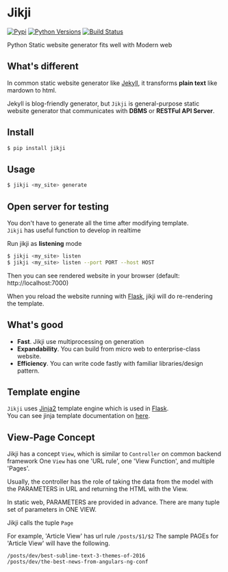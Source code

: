 # Jikji
[![Pypi](https://img.shields.io/pypi/v/jikji.svg)](https://pypi.python.org/pypi/jikji)
[![Python Versions](https://img.shields.io/pypi/pyversions/jikji.svg)](https://pypi.python.org/pypi/jikji)
[![Build Status](https://travis-ci.org/Prev/jikji.svg?branch=2.0)](https://travis-ci.org/Prev/jikji) 

Python Static website generator fits well with Modern web



## What's different
In common static website generator like [Jekyll](https://jekyllrb.com/),   it transforms **plain text** like mardown to html.

Jekyll is blog-friendly generator, but `Jikji` is general-purpose static website generator that communicates with **DBMS** or **RESTFul API Server**.


## Install
```bash
$ pip install jikji
```


## Usage
```bash
$ jikji <my_site> generate
```


## Open server for testing
You don't have to generate all the time after modifying template.  
`Jikji` has useful function to develop in realtime

Run jikji as __listening__ mode

```bash
$ jikji <my_site> listen
$ jikji <my_site> listen --port PORT --host HOST
```

Then you can see rendered website in your browser (default: http://localhost:7000)

When you reload the website running with [Flask](http://flask.pocoo.org/), jikji will do re-rendering the template.


## What's good

- **Fast**. Jikji use multiprocessing on generation
- **Expandability**. You can build from micro web to enterprise-class website. 
- **Efficiency**. You can write code fastly with familiar libraries/design pattern.


## Template engine
`Jikji` uses [Jinja2](http://jinja.pocoo.org) template engine which is used in [Flask](http://flask.pocoo.org/).  
You can see jinja template documentation on [here](http://jinja.pocoo.org/docs/dev/templates/).

  
## View-Page Concept

Jikji has a concept `View`, which is similar to `Controller` on common backend framework
One `View` has one 'URL rule', one 'View Function', and multiple 'Pages'.

Usually, the controller has the role of taking the data from the model
with the PARAMETERS in URL and returning the HTML with the View.

In static web, PARAMETERS are provided in advance.
There are many tuple set of parameters in ONE VIEW.

Jikji calls the tuple `Page`


For example, 'Article View' has url rule `/posts/$1/$2`
The sample PAGEs for 'Article View' will have the following.

```
/posts/dev/best-sublime-text-3-themes-of-2016
/posts/dev/the-best-news-from-angulars-ng-conf
```



